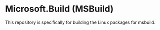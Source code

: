 # Microsoft.Build (MSBuild)

This repository is specifically for building the Linux packages for msbuild.
